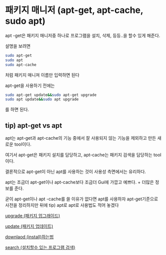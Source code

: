 # 패키지 매니저 (apt-get, apt-cache, sudo apt)

apt -get은 패키지 매니저중 하나로 프로그램을 설치, 삭제, 등등..을  할수 있게 해준다.

설명을 보려면 

```bash
sudo apt-get
sudo apt
sudo apt-cache
```

처럼 패키지 매니져 이름만 입력하면 된다

apt-get을 사용하기 전에는

```bash
sudo apt-get update&&sudo apt-get upgrade
sudo apt update&&sudo apt upgrade
```

를 하면 된다.

## tip) apt-get vs apt

apt는 apt-get과 apt-cache의 기능 중에서 잘 사용되지 않는 기능을 제외하고 만든 새로운 tool이다.

여기서 apt-get은 패키지 설치를 담당하고, apt-cache는 패키지 검색을 담당하는 tool이다.

결론적으로 apt-get이 아닌 apt를 사용하는 것이 사용성 측면에서는 유리하다.

apt는 조금더 apt-get이나 apt-cache보다 조금더 Gui에 가깝고 예쁘다. + 더많은 정보를 준다.

굳이 apt-get이나 apt -cache를 쓸 이유가 없다면 apt를 사용하자 apt-get기준으로 사전을 정리하지만 뒤에 tip) apt로 apt로 사용법도 적어 놓겠다

[upgrade (패키지 업그래이드)](upgrade%20(패키지%20업그래이드).md)

[update (패키지 업데이트)](update%20(패키지%20업데이트).md)

[downlaod (install)하는법](downlaod%20(install)하는법.md)

[search (설치할수 있는 프로그램 검색)](search%20(설치할수%20있는%20프로그램%20검색).md)